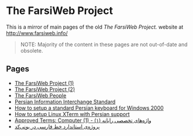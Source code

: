 # The FarsiWeb Project

This is a mirror of main pages of the old *The FarsiWeb Project.* website at
<http://www.farsiweb.info/>

> NOTE: Majority of the content in these pages are not out-of-date and obsolete.

## Pages

* [The FarsiWeb Project (1)](main.html)
* [The FarsiWeb Project (2)](main-2.html)
* [The FarsiWeb People](people.html)
* [Persian Information Interchange Standard](standard/)
* [How to setup a standard Persian keyboard for Windows 2000](howto/win2keyb/)
* [How to setup Linux XTerm with Persian support](howto/xterm/)
* [Approved Terms: Computer (1) - واژه‌های تخصصی رایانه (۱)](academy-comp1.html)
* [پروژه‌‌ى‌ ‌استاند‌ارد خط‌ فارسى‌ در يونى‌کد](report-stat1.html)
